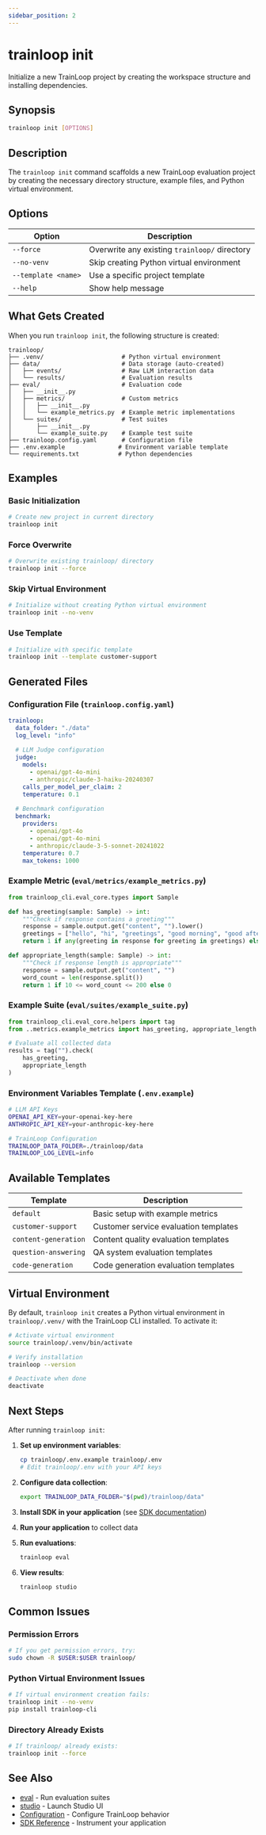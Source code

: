 ```yaml
---
sidebar_position: 2
---
```


# trainloop init

Initialize a new TrainLoop project by creating the workspace structure and installing dependencies.

## Synopsis

```bash
trainloop init [OPTIONS]
```

## Description

The `trainloop init` command scaffolds a new TrainLoop evaluation project by creating the necessary directory structure, example files, and Python virtual environment.

## Options

| Option | Description |
|--------|-------------|
| `--force` | Overwrite any existing `trainloop/` directory |
| `--no-venv` | Skip creating Python virtual environment |
| `--template <name>` | Use a specific project template |
| `--help` | Show help message |

## What Gets Created

When you run `trainloop init`, the following structure is created:

```
trainloop/
├── .venv/                      # Python virtual environment
├── data/                       # Data storage (auto-created)
│   ├── events/                 # Raw LLM interaction data
│   └── results/                # Evaluation results
├── eval/                       # Evaluation code
│   ├── __init__.py
│   ├── metrics/                # Custom metrics
│   │   ├── __init__.py
│   │   └── example_metrics.py  # Example metric implementations
│   └── suites/                 # Test suites
│       ├── __init__.py
│       └── example_suite.py    # Example test suite
├── trainloop.config.yaml       # Configuration file
├── .env.example               # Environment variable template
└── requirements.txt           # Python dependencies
```

## Examples

### Basic Initialization

```bash
# Create new project in current directory
trainloop init
```

### Force Overwrite

```bash
# Overwrite existing trainloop/ directory
trainloop init --force
```

### Skip Virtual Environment

```bash
# Initialize without creating Python virtual environment
trainloop init --no-venv
```

### Use Template

```bash
# Initialize with specific template
trainloop init --template customer-support
```

## Generated Files

### Configuration File (`trainloop.config.yaml`)

```yaml
trainloop:
  data_folder: "./data"
  log_level: "info"
  
  # LLM Judge configuration
  judge:
    models:
      - openai/gpt-4o-mini
      - anthropic/claude-3-haiku-20240307
    calls_per_model_per_claim: 2
    temperature: 0.1
    
  # Benchmark configuration
  benchmark:
    providers:
      - openai/gpt-4o
      - openai/gpt-4o-mini
      - anthropic/claude-3-5-sonnet-20241022
    temperature: 0.7
    max_tokens: 1000
```

### Example Metric (`eval/metrics/example_metrics.py`)

```python
from trainloop_cli.eval_core.types import Sample

def has_greeting(sample: Sample) -> int:
    """Check if response contains a greeting"""
    response = sample.output.get("content", "").lower()
    greetings = ["hello", "hi", "greetings", "good morning", "good afternoon"]
    return 1 if any(greeting in response for greeting in greetings) else 0

def appropriate_length(sample: Sample) -> int:
    """Check if response length is appropriate"""
    response = sample.output.get("content", "")
    word_count = len(response.split())
    return 1 if 10 <= word_count <= 200 else 0
```

### Example Suite (`eval/suites/example_suite.py`)

```python
from trainloop_cli.eval_core.helpers import tag
from ..metrics.example_metrics import has_greeting, appropriate_length

# Evaluate all collected data
results = tag("").check(
    has_greeting,
    appropriate_length
)
```

### Environment Variables Template (`.env.example`)

```bash
# LLM API Keys
OPENAI_API_KEY=your-openai-key-here
ANTHROPIC_API_KEY=your-anthropic-key-here

# TrainLoop Configuration
TRAINLOOP_DATA_FOLDER=./trainloop/data
TRAINLOOP_LOG_LEVEL=info
```

## Available Templates

| Template | Description |
|----------|-------------|
| `default` | Basic setup with example metrics |
| `customer-support` | Customer service evaluation templates |
| `content-generation` | Content quality evaluation templates |
| `question-answering` | QA system evaluation templates |
| `code-generation` | Code generation evaluation templates |

## Virtual Environment

By default, `trainloop init` creates a Python virtual environment in `trainloop/.venv/` with the TrainLoop CLI installed. To activate it:

```bash
# Activate virtual environment
source trainloop/.venv/bin/activate

# Verify installation
trainloop --version

# Deactivate when done
deactivate
```

## Next Steps

After running `trainloop init`:

1. **Set up environment variables**:
   ```bash
   cp trainloop/.env.example trainloop/.env
   # Edit trainloop/.env with your API keys
   ```

2. **Configure data collection**:
   ```bash
   export TRAINLOOP_DATA_FOLDER="$(pwd)/trainloop/data"
   ```

3. **Install SDK in your application** (see [SDK documentation](../sdks/index.md))

4. **Run your application** to collect data

5. **Run evaluations**:
   ```bash
   trainloop eval
   ```

6. **View results**:
   ```bash
   trainloop studio
   ```

## Common Issues

### Permission Errors

```bash
# If you get permission errors, try:
sudo chown -R $USER:$USER trainloop/
```

### Python Virtual Environment Issues

```bash
# If virtual environment creation fails:
trainloop init --no-venv
pip install trainloop-cli
```

### Directory Already Exists

```bash
# If trainloop/ already exists:
trainloop init --force
```

## See Also

- [eval](eval) - Run evaluation suites
- [studio](studio) - Launch Studio UI
- [Configuration](config) - Configure TrainLoop behavior
- [SDK Reference](../sdks/) - Instrument your application